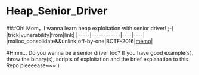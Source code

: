 # Heap_Senior_Driver
###Oh! Mom，I wanna learn heap exploitation with senior driver! ;-)
|trick|vunerability|from|link|
|-----|------------|----|----|
|malloc_consolidate&&unlink|off-by-one|BCTF-2016|[memo](https://github.com/HQ1995/Heap_Senior_Driver/blob/master/BCTF2016/memo)|

#Hmm...	Do you wanna be a senior driver too?
If you have good example(s), throw the binary(s), scripts of exploitation and the brief explanation to this Repo pleeeease~~~:)
